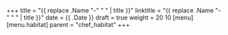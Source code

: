 +++
title = "{{ replace .Name "-" " " | title }}"
linktitle = "{{ replace .Name "-" " " | title }}"
date = {{ .Date }}
draft = true
weight = 20 10
[menu]
  [menu.habitat]
    parent = "chef_habitat"
+++

